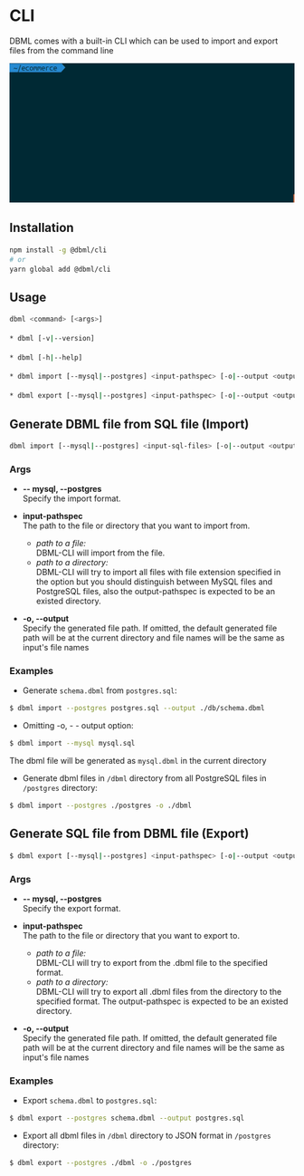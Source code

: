 # CLI
DBML comes with a built-in CLI which can be used to import and export files from
the command line  

![img](./cli.gif)
## Installation
```bash
npm install -g @dbml/cli
# or
yarn global add @dbml/cli
```

## Usage

```bash
dbml <command> [<args>]

* dbml [-v|--version]

* dbml [-h|--help]

* dbml import [--mysql|--postgres] <input-pathspec> [-o|--output <output-pathspec>]

* dbml export [--mysql|--postgres] <input-pathspec> [-o|--output <output-pathspec>]
```

## Generate DBML file from SQL file (Import)

```bash
dbml import [--mysql|--postgres] <input-sql-files> [-o|--output <output-dbml-files>]
```

### Args

* **-- mysql, --postgres**  
Specify the import format.

* **input-pathspec**  
The path to the file or directory that you want to import from.
  * *path to a file:*  
     DBML-CLI will import from the file.
  * *path to a directory:*  
     DBML-CLI will try to import all files with file extension specified in 
     the option but you should distinguish between MySQL files and PostgreSQL files, also the output-pathspec
     is expected to be an existed directory.
 
* **-o, --output**  
Specify the generated file path. If omitted, the default generated file path will be at the current directory and file names 
will be the same as input's file names

### Examples

* Generate `schema.dbml` from `postgres.sql`:

```bash
$ dbml import --postgres postgres.sql --output ./db/schema.dbml
```

* Omitting -o, - - output option:

```bash
$ dbml import --mysql mysql.sql
```

The dbml file will be generated as `mysql.dbml` in the current directory

* Generate dbml files in `/dbml` directory from all PostgreSQL files in `/postgres` directory:

```bash
$ dbml import --postgres ./postgres -o ./dbml
```

## Generate SQL file from DBML file (Export)

```bash
$ dbml export [--mysql|--postgres] <input-pathspec> [-o|--output <output-pathspec>]
```

### Args

* **-- mysql, --postgres**  
Specify the export format.

* **input-pathspec**  
The path to the file or directory that you want to export to.
  * *path to a file:*  
     DBML-CLI will try to export from the .dbml file to the specified format.
  * *path to a directory:*  
      DBML-CLI will try to export all .dbml files from the directory to the specified format. 
      The output-pathspec is expected to be an existed directory.
 
* **-o, --output**  
Specify the generated file path. If omitted, the default generated file path will be at the current directory and file names 
will be the same as input's file names

### Examples

* Export `schema.dbml` to `postgres.sql`:

```bash
$ dbml export --postgres schema.dbml --output postgres.sql
```

* Export all dbml files in `/dbml` directory to JSON format in `/postgres` directory:

```bash
$ dbml export --postgres ./dbml -o ./postgres
```
